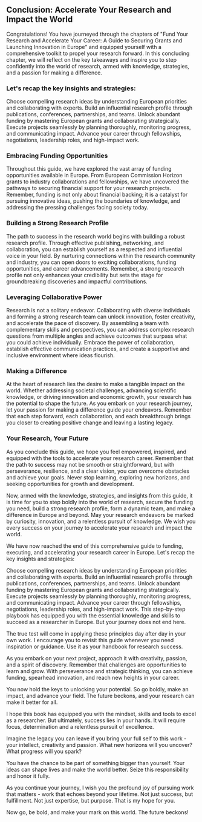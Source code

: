 ## Conclusion: Accelerate Your Research and Impact the World

Congratulations! You have journeyed through the chapters of "Fund Your Research and Accelerate Your Career: A Guide to Securing Grants and Launching Innovation in Europe" and equipped yourself with a comprehensive toolkit to propel your research forward. In this concluding chapter, we will reflect on the key takeaways and inspire you to step confidently into the world of research, armed with knowledge, strategies, and a passion for making a difference.

### Let's recap the key insights and strategies:
Choose compelling research ideas by understanding European priorities and collaborating with experts.
Build an influential research profile through publications, conferences, partnerships, and teams.
Unlock abundant funding by mastering European grants and collaborating strategically.
Execute projects seamlessly by planning thoroughly, monitoring progress, and communicating impact.
Advance your career through fellowships, negotiations, leadership roles, and high-impact work.

### Embracing Funding Opportunities

Throughout this guide, we have explored the vast array of funding opportunities available in Europe. From European Commission Horizon grants to industry collaborations and fellowships, we have uncovered the pathways to securing financial support for your research projects. Remember, funding is not only about financial backing; it is a catalyst for pursuing innovative ideas, pushing the boundaries of knowledge, and addressing the pressing challenges facing society today.

### Building a Strong Research Profile

The path to success in the research world begins with building a robust research profile. Through effective publishing, networking, and collaboration, you can establish yourself as a respected and influential voice in your field. By nurturing connections within the research community and industry, you can open doors to exciting collaborations, funding opportunities, and career advancements. Remember, a strong research profile not only enhances your credibility but sets the stage for groundbreaking discoveries and impactful contributions.

### Leveraging Collaborative Power

Research is not a solitary endeavor. Collaborating with diverse individuals and forming a strong research team can unlock innovation, foster creativity, and accelerate the pace of discovery. By assembling a team with complementary skills and perspectives, you can address complex research questions from multiple angles and achieve outcomes that surpass what you could achieve individually. Embrace the power of collaboration, establish effective communication practices, and create a supportive and inclusive environment where ideas flourish.

### Making a Difference

At the heart of research lies the desire to make a tangible impact on the world. Whether addressing societal challenges, advancing scientific knowledge, or driving innovation and economic growth, your research has the potential to shape the future. As you embark on your research journey, let your passion for making a difference guide your endeavors. Remember that each step forward, each collaboration, and each breakthrough brings you closer to creating positive change and leaving a lasting legacy.

### Your Research, Your Future

As you conclude this guide, we hope you feel empowered, inspired, and equipped with the tools to accelerate your research career. Remember that the path to success may not be smooth or straightforward, but with perseverance, resilience, and a clear vision, you can overcome obstacles and achieve your goals. Never stop learning, exploring new horizons, and seeking opportunities for growth and development.

Now, armed with the knowledge, strategies, and insights from this guide, it is time for you to step boldly into the world of research, secure the funding you need, build a strong research profile, form a dynamic team, and make a difference in Europe and beyond. May your research endeavors be marked by curiosity, innovation, and a relentless pursuit of knowledge. We wish you every success on your journey to accelerate your research and impact the world.

We have now reached the end of this comprehensive guide to funding, executing, and accelerating your research career in Europe. Let's recap the key insights and strategies:

Choose compelling research ideas by understanding European priorities and collaborating with experts.
Build an influential research profile through publications, conferences, partnerships, and teams.
Unlock abundant funding by mastering European grants and collaborating strategically.
Execute projects seamlessly by planning thoroughly, monitoring progress, and communicating impact.
Advance your career through fellowships, negotiations, leadership roles, and high-impact work.
This step-by-step playbook has equipped you with the essential knowledge and skills to succeed as a researcher in Europe. But your journey does not end here.

The true test will come in applying these principles day after day in your own work. I encourage you to revisit this guide whenever you need inspiration or guidance. Use it as your handbook for research success.

As you embark on your next project, approach it with creativity, passion, and a spirit of discovery. Remember that challenges are opportunities to learn and grow. With perseverance and strategic thinking, you can achieve funding, spearhead innovation, and reach new heights in your career.

You now hold the keys to unlocking your potential. So go boldly, make an impact, and advance your field. The future beckons, and your research can make it better for all.

I hope this book has equipped you with the mindset, skills and tools to excel as a researcher. But ultimately, success lies in your hands. It will require focus, determination and a relentless pursuit of excellence.

Imagine the legacy you can leave if you bring your full self to this work - your intellect, creativity and passion. What new horizons will you uncover? What progress will you spark?

You have the chance to be part of something bigger than yourself. Your ideas can shape lives and make the world better. Seize this responsibility and honor it fully.

As you continue your journey, I wish you the profound joy of pursuing work that matters - work that echoes beyond your lifetime. Not just success, but fulfillment. Not just expertise, but purpose. That is my hope for you.

Now go, be bold, and make your mark on this world. The future beckons!